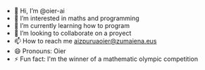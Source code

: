 - 👋 Hi, I’m @oier-ai
- 👀 I’m interested in maths and programming
- 🌱 I’m currently learning how to program
- 💞️ I’m looking to collaborate on a proyect
- 📫 How to reach me aizpuruaoier@zumaiena.eus
- 😄 Pronouns: Oier
- ⚡ Fun fact: I'm the winner of a mathematic olympic competition

<!---
oier-ai/oier-ai is a ✨ special ✨ repository because its `README.md` (this file) appears on your GitHub profile.
You can click the Preview link to take a look at your changes.
--->
